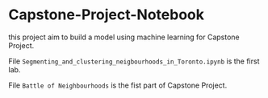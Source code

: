 # Capstone-Project-Notebook
this project aim to build a model using machine learning for Capstone Project.

File `Segmenting_and_clustering_neigbourhoods_in_Toronto.ipynb` is the first lab.

File `Battle of Neighbourhoods` is the fist part of Capstone Project.
